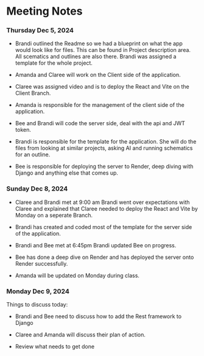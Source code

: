 # Meeting Notes

### Thursday Dec 5, 2024

- Brandi outlined the Readme so we had a blueprint on what the app would look like for files.  This can be found in Project description area.  All scematics and outlines are also there.  Brandi was assigned a template for the whole project.

- Amanda and Claree will work on the Client side of the application.

- Claree was assigned video and is to deploy the React and Vite on the Client Branch.

- Amanda is responsible for the management of the client side of the application.

- Bee and Brandi will code the server side, deal with the api and JWT token.

- Brandi is responsible for the template for the application.  She will do the files from looking at similar projects, asking AI and running schematics for an outline.

- Bee is responsible for deploying the server to Render, deep diving with Django and anything else that comes up. 


### Sunday Dec 8, 2024

- Claree and Brandi met at 9:00 am 
Brandi went over expectations with Claree and explained that Claree needed to deploy the React and Vite by Monday on a seperate Branch.

- Brandi has created and coded most of the template for the server side of the application.

- Brandi and Bee met at 6:45pm Brandi updated Bee on progress.

- Bee has done a deep dive on Render and has deployed the server onto Render successfully.

- Amanda will be updated on Monday during class.

### Monday Dec 9, 2024

Things to discuss today:

- Brandi and Bee need to discuss how to add the Rest framework to Django 

- Claree and Amanda will discuss their plan of action.

- Review what needs to get done

